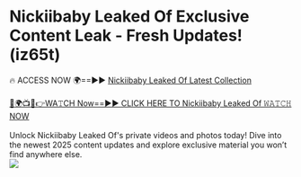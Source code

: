 # Nickiibaby Leaked Of Exclusive Content Leak - Fresh Updates! (iz65t)

🔥 ACCESS NOW 🌍==►► <a href="https://tinyurl.com/kvy9nzfs" rel="nofollow">Nickiibaby Leaked Of Latest Collection</a>
<br><br>
[🔴🌍📺📱👉WA𝚃CH Now==►► CLICK HERE TO Nickiibaby Leaked Of 𝚆𝙰𝚃𝙲𝙷 NOW](https://tinyurl.com/kvy9nzfs)
<br><br>
Unlock Nickiibaby Leaked Of's private videos and photos today! Dive into the newest 2025 content updates and explore exclusive material you won’t find anywhere else.
<br>
<a href="https://tinyurl.com/kvy9nzfs" rel="nofollow" data-target="animated-image.originalLink"><img src="https://camo.githubusercontent.com/8a4f000d20f83aca3bf7ec5f350d767afa0574a8a352519fd8cfa583a6f93a33/68747470733a2f2f692e696d6775722e636f6d2f644a486b345a712e676966" data-canonical-src="https://i.imgur.com/dJHk4Zq.gif" style="max-width: 100%; display: inline-block;" data-target="animated-image.originalImage"></a>
<br>
